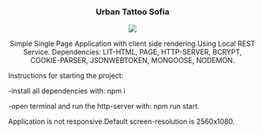 <h3 align="center">Urban Tattoo Sofia</h3>
<p align="center">
  <img align="center" src="https://github.com/viktor0110/urban/blob/master/site-review/urban-site-review.gif" />
</p>

<p align="center">
Simple Single Page Application with client side rendering.Using Local REST Service. Dependencies: LIT-HTML, PAGE, HTTP-SERVER, BCRYPT, COOKIE-PARSER, JSONWEBTOKEN, MONGOOSE, NODEMON.

Instructions for starting the project:

-install all dependencies with:
npm i

-open terminal and run the http-server with:
npm run start.

Application is not responsive.Default screen-resolution is 2560x1080. 
</p>